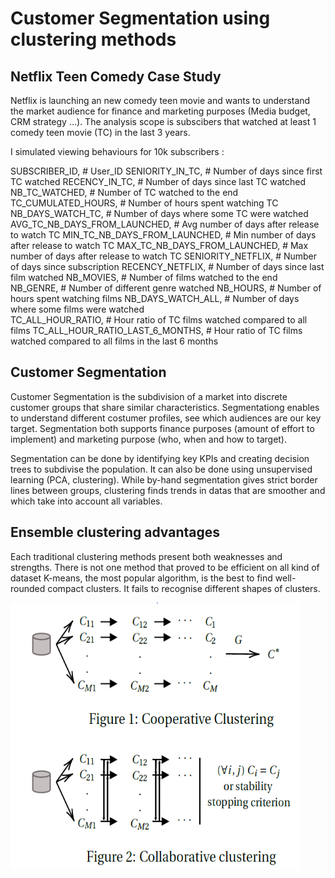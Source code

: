 # Customer Segmentation using clustering methods

## Netflix Teen Comedy Case Study


Netflix is launching an new comedy teen movie and wants to understand the market audience for finance and marketing purposes (Media budget, CRM strategy ...).
The analysis scope is subscibers that watched at least 1 comedy teen movie (TC) in the last 3 years.  

I simulated viewing behaviours for 10k subscribers :

SUBSCRIBER_ID, # User_ID
SENIORITY_IN_TC, # Number of days since first TC watched
RECENCY_IN_TC, # Number of days since last TC watched
NB_TC_WATCHED, # Number of TC watched to the end
TC_CUMULATED_HOURS, # Number of hours spent watching TC
NB_DAYS_WATCH_TC, # Number of days where some TC were watched 
AVG_TC_NB_DAYS_FROM_LAUNCHED, # Avg number of days after release to watch TC
MIN_TC_NB_DAYS_FROM_LAUNCHED, # Min number of days after release to watch TC
MAX_TC_NB_DAYS_FROM_LAUNCHED, # Max number of days after release to watch TC
SENIORITY_NETFLIX, # Number of days since subscription
RECENCY_NETFLIX, # Number of days since last film watched
NB_MOVIES, # Number of films watched to the end
NB_GENRE, # Number of different genre watched 
NB_HOURS, # Number of hours spent watching films 
NB_DAYS_WATCH_ALL, # Number of days where some films were watched  
TC_ALL_HOUR_RATIO, # Hour ratio of TC films watched compared to all films
TC_ALL_HOUR_RATIO_LAST_6_MONTHS, # Hour ratio of TC films watched compared to all films in the last 6 months


## Customer Segmentation

Customer Segmentation is the subdivision of a market into discrete customer groups that share similar characteristics. Segmentationg enables to understand different costumer profiles, see which audiences are our key target. Segmentation both supports finance purposes (amount of effort to implement) and marketing purpose (who, when and how to target).

Segmentation can be done by identifying key KPIs and creating decision trees to subdivise the population. It can also be done using unsupervised learning (PCA, clustering). While by-hand segmentation gives strict border lines between groups, clustering finds trends in datas that are smoother and which take into account all variables. 

## Ensemble clustering advantages

Each traditional clustering methods present both weaknesses and strengths. There is not one method that proved to be efficient on all kind of dataset
K-means, the most popular algorithm, is the best to find well-rounded compact clusters. It fails to recognise different shapes of clusters.

![image](Data/ensemble_clustering_schema.png)
